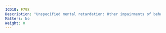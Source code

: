 ```yaml
---
ICD10: F798
Description: "Unspecified mental retardation: Other impairments of behaviour"
Matters: No
Weight: 0
---
```


